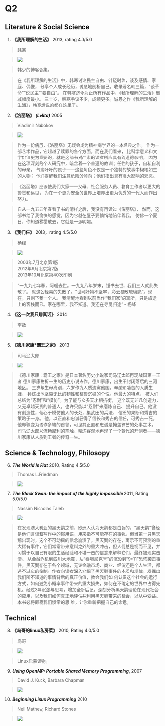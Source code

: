 # Q2
## Literature & Social Science
1. **《我所理解的生活》** 2013, rating 4.0/5.0 <br/>
  > 韩寒

  > ![](https://raw.githubusercontent.com/ArthurChiao/reading/master/image/meaning_of_life.jpg)

  > 韩少的博客合集。

  > 在《我所理解的生活》中，韩寒讨论民主自由、针砭时弊，谈及感情、家庭、偶像，
  分享个人成长经历，诚恳地剖析自己。收录著名韩三篇，“谈革命”“说民主”“要自由”。
  在韩寒迄今为止所有作品中，《我所理解的生活》删减幅度最小。
  三十岁，韩寒争议不少，成绩更多。诚恳之作《我所理解的生活》，韩寒想说的都在这里了。


2. **《洛丽塔》** ***(Lolita)*** 2005<br/>
  > Vladimir Nabokov

  > ![](https://raw.githubusercontent.com/ArthurChiao/reading/master/image/lolita.jpg)

  > 作为一份病历，《洛丽塔》无疑会成为精神病学界的一本经典之作。
  作为一部艺术作品，它超越了赎罪的各个方面，而在我们看来，
  比科学意义和文学价值更为重要的，就是这部书对严肃的读者所应具有的道德影响，
  因为在这项深刻的个人研究中，暗含着一个普遍的教训；任性的孩子，自私自利的母亲，
  气喘吁吁的疯子——这些角色不仅是一个独特的故事中栩栩如生的人物；
  他们提醒我们注意危险的倾向；他们指出具有强大影响的邪恶。
  
  >《洛丽塔》应该使我们大家——父母、社会服务人员、教育工作者以更大的警觉和远见，
    为在一个更为安全的世界上培养出更为优秀的一代人而作出努力。

  > 自从一九五五年春看了书的清样之后，我没有再读过《洛丽塔》，
  然而，这部书给了我愉快的感觉，因为它就在屋子要悄悄地陪伴着我，
  仿佛一个夏日，你知道雾霭散去，它就是一派明媚。

3. **《我们仨》** 2013，rating 4.5/5.0
  > 杨绛

  > ![](https://raw.githubusercontent.com/ArthurChiao/reading/master/image/wms_yangjiang.jpg)

  > 2003年7月北京第1版 <br/>
  > 2012年9月北京第2版 <br/>
  > 2013年10月北京第40次印刷

  > “一九九七年春，阿瑗去世。一九九八年岁末，锺书去世。我们三人就此失散了。
  就这么轻易的失散了。“世间好物不坚牢，彩云易散琉璃脆”。现在，只剩下我一个人。
  我清醒地看到以前当作“我们家”的寓所，只是旅途上的客栈而已。家在哪里，我不知道。我还在寻觅归途” - 杨绛

4. **《这一次我只聊真话》** 2014
  > 李敖

  > ![](https://raw.githubusercontent.com/ArthurChiao/reading/master/image/talk_frankly_liao.jpg)


5. **《德川家康*霸王之家》** 2013
  > 司马辽太郎

  > ![](https://raw.githubusercontent.com/ArthurChiao/reading/master/image/dcjk_bwzj.jpg)

  > 《德川家康：霸王之家》是日本著名历史小说家司马辽太郎再现战国第一王者
  德川家康曲折一生的历史小说杰作。德川家康，出生于封闭落后的三河地区。
  三岁与生母离别，六岁作为人质流寓他国。辛酸和凄苦的人质生涯，
  锤炼出他坚毅无比的韧性和机警沉稳的个性。他最大的特点，
  被人们总结为“忍耐”和“模仿”。为了能与众多天才相抗衡，
  这个既无非凡创造力，又无卓越天资的普通人，也许只能以“忍耐”来磨炼自己、
  提升自己。他没有创造性，倾心于模仿他人的长处，集武田的兵法、
  信长的果断和秀吉的策略于一身。
  他，以正直和忠诚获得了信长和秀吉的信任，可秀吉一死，
  他却骤变为谲诈多端的首领，可见其正直和忠诚是掩盖锋芒的处事之术。
  司马辽太郎以流畅犀利的笔触，精炼客观地再现了一个朝代的开创者——德川家康从人质到王者的传奇一生。

## Science & Technology, Philosopy
6. ***The World Is Flat*** 2010, Rating 4.5/5.0
  > Thomas L.Friedman

  > ![](https://raw.githubusercontent.com/ArthurChiao/reading/master/image/the_world_is_flat.jpg)


7. ***The Black Swan: the impact of the highly impossible*** 2011, Rating 5.0/5.0
  > Nassim Nicholas Taleb

  > ![](https://raw.githubusercontent.com/ArthurChiao/reading/master/image/the_black_swan.jpg)

  > 在发现澳大利亚的黑天鹅之前，欧洲人认为天鹅都是白色的，“黑天鹅”曾经是他们言谈和写作中的惯用语，用来指不可能存在的事物。但当第一只黑天鹅出现时，这个不可动摇的信念崩溃了。黑天鹅的存在，寓示不可预测的重大稀有事件，它们常常带来意料之外的重大冲击，但人们总是视而不见，并习惯于以自己有限的生活经验和不堪一击的信念来解释它们，最终被现实击溃。
从金融危机到四川大地震，从“泰坦尼克号”的沉没到“9•11”恐怖袭击事件，黑天鹅存在于各个领域，无论金融市场、商业、经济还是个人生活，都逃不过它的控制。作者向读者深入介绍了黑天鹅事件的本质和规律，发掘出我们所不知道的事情背后的真正价值，教会我们如
何认识这个社会的运行方式，如何避免小概率事件带来的重大损失，如何在不确定的世界中占得先机。经过3年沉淀与思考，增加全新后记，深刻分析黑天鹅理论在现代社会的应用，以及我们如何真正地评估并利用黑天鹅带来的机会，以从中受益。本书必将颠覆我们惯常的思
维，让你重新把握自己的命运。

## Technical
8. **《鸟哥的linux私房菜》** 2010, Rating 4.0/5.0 <br/>
  > 鸟哥

  > ![](https://raw.githubusercontent.com/ArthurChiao/reading/master/image/linux_bro_bird.jpg)

  > Linux启蒙读物。

9. ***Using OpenMP: Portable Shared Memory Programming***, 2007
  > David J. Kuck, Barbara Chapman

  > ![](https://raw.githubusercontent.com/ArthurChiao/reading/master/image/using_openmp.jpg)


10. ***Beginning Linux Programming*** 2010
  > Neil Mathew, Richard Stones

  > ![](https://raw.githubusercontent.com/ArthurChiao/reading/master/image/beginning_linux_programming.jpg)
